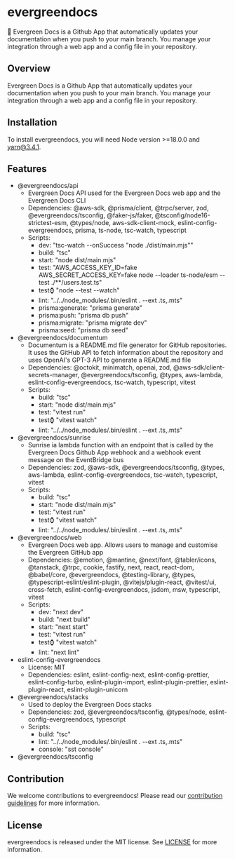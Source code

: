 # evergreendocs

:evergreen_tree: Evergreen Docs is a Github App that automatically updates your documentation when you push to your main branch. You manage your integration through a web app and a config file in your repository.

## Overview

Evergreen Docs is a Github App that automatically updates your documentation when you push to your main branch. You manage your integration through a web app and a config file in your repository.

## Installation

To install evergreendocs, you will need Node version >=18.0.0 and yarn@3.4.1.

## Features

- @evergreendocs/api
  - Evergreen Docs API used for the Evergreen Docs web app and the Evergreen Docs CLI
  - Dependencies: @aws-sdk, @prisma/client, @trpc/server, zod, @evergreendocs/tsconfig, @faker-js/faker, @tsconfig/node16-strictest-esm, @types/node, aws-sdk-client-mock, eslint-config-evergreendocs, prisma, ts-node, tsc-watch, typescript
  - Scripts:
    - dev: "tsc-watch --onSuccess "node ./dist/main.mjs""
    - build: "tsc"
    - start: "node dist/main.mjs"
    - test: "AWS_ACCESS_KEY_ID=fake AWS_SECRET_ACCESS_KEY=fake node --loader ts-node/esm --test ./**/users.test.ts"
    - test:watch: "node --test --watch"
    - lint: "../../node_modules/.bin/eslint . --ext .ts,.mts"
    - prisma:generate: "prisma generate"
    - prisma:push: "prisma db push"
    - prisma:migrate: "prisma migrate dev"
    - prisma:seed: "prisma db seed"
- @evergreendocs/documentum
  - Documentum is a README.md file generator for GitHub repositories. It uses the GitHub API to fetch information about the repository and uses OpenAI's GPT-3 API to generate a README.md file
  - Dependencies: @octokit, minimatch, openai, zod, @aws-sdk/client-secrets-manager, @evergreendocs/tsconfig, @types, aws-lambda, eslint-config-evergreendocs, tsc-watch, typescript, vitest
  - Scripts:
    - build: "tsc"
    - start: "node dist/main.mjs"
    - test: "vitest run"
    - test:watch: "vitest watch"
    - lint: "../../node_modules/.bin/eslint . --ext .ts,.mts"
- @evergreendocs/sunrise
  - Sunrise ia lambda function with an endpoint that is called by the Evergreen Docs Github App webhook and a webhook event message on the EventBridge bus
  - Dependencies: zod, @aws-sdk, @evergreendocs/tsconfig, @types, aws-lambda, eslint-config-evergreendocs, tsc-watch, typescript, vitest
  - Scripts:
    - build: "tsc"
    - start: "node dist/main.mjs"
    - test: "vitest run"
    - test:watch: "vitest watch"
    - lint: "../../node_modules/.bin/eslint . --ext .ts,.mts"
- @evergreendocs/web
  - Evergreen Docs web app. Allows users to manage and customise the Evergreen GitHub app
  - Dependencies: @emotion, @mantine, @next/font, @tabler/icons, @tanstack, @trpc, cookie, fastify, next, react, react-dom, @babel/core, @evergreendocs, @testing-library, @types, @typescript-eslint/eslint-plugin, @vitejs/plugin-react, @vitest/ui, cross-fetch, eslint-config-evergreendocs, jsdom, msw, typescript, vitest
  - Scripts:
    - dev: "next dev"
    - build: "next build"
    - start: "next start"
    - test: "vitest run"
    - test:watch: "vitest watch"
    - lint: "next lint"
- eslint-config-evergreendocs
  - License: MIT
  - Dependencies: eslint, eslint-config-next, eslint-config-prettier, eslint-config-turbo, eslint-plugin-import, eslint-plugin-prettier, eslint-plugin-react, eslint-plugin-unicorn
- @evergreendocs/stacks
  - Used to deploy the Evergreen Docs stacks
  - Dependencies: zod, @evergreendocs/tsconfig, @types/node, eslint-config-evergreendocs, typescript
  - Scripts:
    - build: "tsc"
    - lint: "../../node_modules/.bin/eslint . --ext .ts,.mts"
    - console: "sst console"
- @evergreendocs/tsconfig

## Contribution

We welcome contributions to evergreendocs! Please read our [contribution guidelines](CONTRIBUTING.md) for more information.

## License

evergreendocs is released under the MIT license. See [LICENSE](LICENSE) for more information.